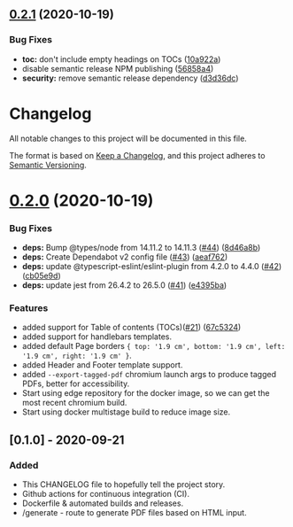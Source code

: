 ## [0.2.1](https://github.com/isneezy/pdf-generator-service/compare/v0.2.0...v0.2.1) (2020-10-19)


### Bug Fixes

* **toc:** don't include empty headings on TOCs ([10a922a](https://github.com/isneezy/pdf-generator-service/commit/10a922a18446f31f56f183e470cf529971a21bfc))
* disable semantic release NPM publishing ([56858a4](https://github.com/isneezy/pdf-generator-service/commit/56858a4eb80e12394dd5117a02ce5afede463b97))
* **security:** remove semantic release dependency ([d3d36dc](https://github.com/isneezy/pdf-generator-service/commit/d3d36dc1d0b3988686b05d61752af814382e2bb7))

# Changelog
All notable changes to this project will be documented in this file.

The format is based on [Keep a Changelog](https://keepachangelog.com/en/1.0.0/),
and this project adheres to [Semantic Versioning](https://semver.org/spec/v2.0.0.html).

# [0.2.0](https://github.com/isneezy/pdf-generator-service/compare/v0.1.0...v0.2.0) (2020-10-19)

### Bug Fixes

* **deps:** Bump @types/node from 14.11.2 to 14.11.3 ([#44](https://github.com/isneezy/pdf-generator-service/issues/44)) ([8d46a8b](https://github.com/isneezy/pdf-generator-service/commit/8d46a8b963bab7cc54697d6956e7b3bbc2591db4))
* **deps:** Create Dependabot v2 config file ([#43](https://github.com/isneezy/pdf-generator-service/issues/43)) ([aeaf762](https://github.com/isneezy/pdf-generator-service/commit/aeaf762ebcb75d4ca80a55e9453dabd6e2f44866))
* **deps:** update @typescript-eslint/eslint-plugin from 4.2.0 to 4.4.0 ([#42](https://github.com/isneezy/pdf-generator-service/issues/42)) ([cb05e9d](https://github.com/isneezy/pdf-generator-service/commit/cb05e9dcc1f276ce337ecccb8fb27d260e4d9e4d))
* **deps:** update jest from 26.4.2 to 26.5.0 ([#41](https://github.com/isneezy/pdf-generator-service/issues/41)) ([e4395ba](https://github.com/isneezy/pdf-generator-service/commit/e4395bace9368f19205bc73d4f0d24b6ee9433f3))


### Features

* added support for Table of contents (TOCs)([#21](https://github.com/isneezy/pdf-generator-service/issues/21)) ([67c5324](https://github.com/isneezy/pdf-generator-service/commit/67c5324c4d387f321fb8b14f258fc8f7531d7e92))
* added support for handlebars templates.
* added default Page borders `{ top: '1.9 cm', bottom: '1.9 cm', left: '1.9 cm', right: '1.9 cm' }`.
* added Header and Footer template support.
* added `--export-tagged-pdf` chromium launch args to produce tagged PDFs, better for accessibility.
* Start using edge repository for the docker image, so we can get the most recent chromium build.
* Start using docker multistage build to reduce image size.

## [0.1.0] - 2020-09-21

### Added
- This CHANGELOG file to hopefully tell the project story.
- Github actions for continuous integration (CI).
- Dockerfile & automated builds and releases.
- /generate - route to generate PDF files based on HTML input.
